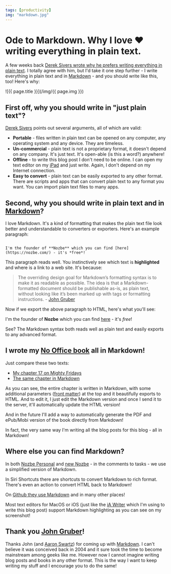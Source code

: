 ```yaml
---
tags: [productivity]
img: "markdown.jpg"
---
```


# Ode to Markdown. Why I love ❤️ writing everything in plain text.

A few weeks back [Derek Sivers wrote why he prefers writing everything in plain text][l]. I totally agree with him, but I'd take it one step further - I write everything in plain text and in [Markdown][m] - and you should write like this, too! Here's why:

<!--More-->

![{{ page.title }}](/img/{{ page.img }})

## First off, why you should write in "just plain text"?

[Derek Sivers][l] points out several arguments, all of which are valid:

- **Portable** - files written in plain text can be opened on any computer, any operating system and any device. They are timeless.
- **Un-commercial** - plain text is not a proprietary format, it doesn't depend on any company. It's just text. It's open-able (is this a word?) anywhere!
- **Offline** - to write this blog post I don't need to be online. I can open my text editor on my [iPad](/ipadonly/) and just write. Again, I don't depend on my Internet connection.
- **Easy to convert** - plain text can be easily exported to any other format. There are scripts and apps that can convert plain text to any format you want. You can import plain text files to many apps.

## Second, why you should write in plain text and in [Markdown][m]?

I love Markdown. It's a kind of formatting that makes the plain text file look better and understandable to converters or exporters. Here's an example paragraph:

<code>
I'm the founder of **Nozbe** which you can find [here](https://nozbe.com/) - it's *free*!
</code>

This paragraph reads well. You instinctively see which text is **highlighted** and where is a link to a web site. It's because:

> The overriding design goal for Markdown’s formatting syntax is to make it as readable as possible. The idea is that a Markdown-formatted document should be publishable as-is, as plain text, without looking like it’s been marked up with tags or formatting instructions. - [John Gruber][m]

Now if we export the above paragraph to HTML, here's what you'll see:

I'm the founder of **Nozbe** which you can find [here](https://nozbe.com/) - it's *free*!

See? The Markdown syntax both reads well as plain text and easily exports to any advanced format.

## I wrote my [No Office book](https://NoOffice.org/) all in Markdown!

Just compare these two texts:

- [My chapter 17 on Mighty Fridays](https://nooffice.org/friday/)
- [The same chapter in Markdown](https://raw.githubusercontent.com/Nozbe/NoOffice.org/master/_book/friday.md)

As you can see, the entire chapter is written in Markdown, with some additional parameters ([front matter](https://jekyllrb.com/docs/front-matter/)) at the top and it beautifully exports to HTML. And to edit it, I just edit the Markdown version and once I send it to the server, it'll automatically update the HTML version!

And in the future I'll add a way to automatically generate the PDF and ePub/Mobi version of the book directly from Markdown!

In fact, the very same way I'm writing all the blog posts for this blog - all in Markdown!

## Where else you can find Markdown?

In both [Nozbe Personal][np] and [new Nozbe][n] - in the comments to tasks - we use a simplified version of Markdown.

In Siri Shortcuts there are shortcuts to convert Markdown to rich format. There's even an action to convert HTML back to Markdown!

On [Github they use Markdown](https://nooffice.org/about/#technical-stuff) and in many other places!

Most text editors for MacOS or iOS (just like the [iA Writer](https://ia.net/writer) which I'm using to write this blog post) support Markdown highlighting as you can see on my screenshot!

## Thank you [John Gruber][d]!

Thanks John (and [Aaron Swartz](https://en.wikipedia.org/wiki/Aaron_Swartz)) for coming up with [Markdown][m]. I can't believe it was conceived back in 2004 and it sure took the time to become mainstream among geeks like me. However now I cannot imagine writing blog posts and books in any other format. This is the way I want to keep writing my stuff and I encourage you to do the same!

[l]: https://sive.rs/plaintext
[m]: https://daringfireball.net/projects/markdown/
[d]: https://daringfireball.net

[n]: https://michael.gratis/nozbe
[np]: https://michael.gratis/nozbepersonal